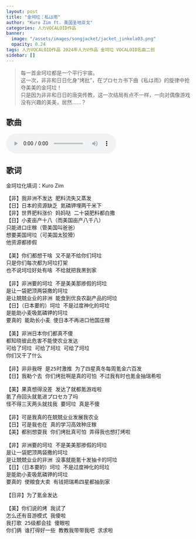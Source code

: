 ```yaml
---
layout: post
title: "金坷垃：私は雨"
author: "Kuro Zim ft. 美国圣地亚戈"
categories: 人力VOCALOID作品
banner: 
  image: "/assets/images/songjacket/jacket_jinkela03.png"
  opacity: 0.24
tags: 人力VOCALOID作品 2024年人力V作品 金坷垃 VOCALOID名曲二创
sidebar: []
---
```


> 每一首金坷垃都是一个平行宇宙。<br>这一次，非非和日日化身“烤批”，在プロセカ书下曲《私は雨》的旋律中抢夺美美的金坷垃！<br>只是因为非非和日日的唐突传教，这一次结局有点不一样，一向对偶像游戏没有兴趣的美美，居然……？<br>

## 歌曲

<audio controls><source src="/assets/audio/jinkela03.mp3" type="audio/mp3"></audio>

## 歌词

金坷垃化填词：Kuro Zim

<pre>
【非】我非洲不发达 肥料流失又蒸发
【日】日本的资源缺乏 氮磷钾埋两千米下
【非】世界肥料涨价 妈妈哒 二十袋肥料都白撒
【日】小麦亩产十八（而美国亩产八千八）
只能进口庄稼（管美国叫爸爸）
想要美国坷垃（可美国太狡猾）
他资源都掺假

【美】你们都想干啥 又不是不给你们坷垃
只是你们每次都为坷垃打架
也不说坷垃好处有啥 不给就把我黑到家

【非】非洲要的坷垃 不是美美那掺假的坷垃
是让一袋肥顶两袋撒的坷垃
是让兢兢业业的非洲 能食到优良农副产品的坷垃
【日】（日本要的）坷垃 不是过度神化的坷垃
是能助小麦吸氮磷钾的坷垃
要真的 能助长小麦 使日本不再进口他国庄稼

【美】非洲日本你们都真不傻
都知晓彼此危害不能使农业发达
可给了坷垃 可给了坷垃 可给了坷垃
你们又干了什么

【非】非非我呀 是25时激推 为了四星真冬每周氪金六百发
【日】我勒个去 你们烤批啊是真的可怕 不过我有时也氪金抽瑞希啦

【美】果真想得没差 发达了就都氪游戏啦
氪了舟回头就氪进プロセカ了吗
怪不得三天两头就找我 要坷垃 真是不傻

【非】可是我真的在兢兢业业发展我农业
【日】可是我也在 真的学习高效种庄稼
【美】都别想耍我 你们烤批真可怕 弄得我也想打烤啦

【非】非洲要的坷垃 不是美美那掺假的坷垃
是让一袋肥顶两袋撒的坷垃
是让兢兢业业的非洲 没事就能氪十发抽卡的坷垃
【日】（日本要的）坷垃 不是过度神化的坷垃
是能助小麦吸氮磷钾的坷垃
要真的 使粮食大卖 有钱把瑞希四星都抽到家

【日非】为了氪金发达

【美】你们说的烤 我试了
怎么还有音游模式 我傻啦
我打歌 25级都会挂 傻眼啦
你们俩 谁打得好一些 教教我带带我吧 求求啦

</pre>